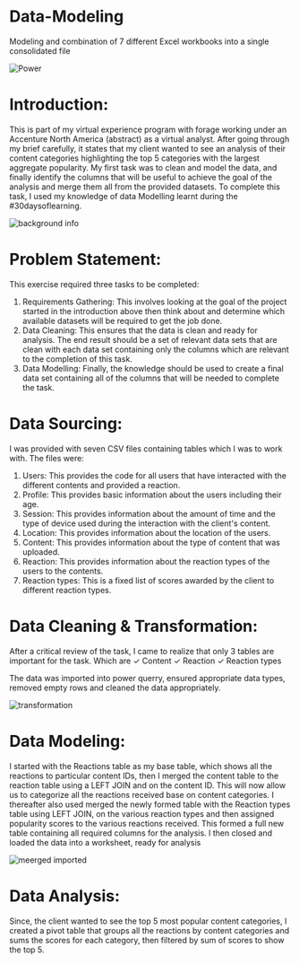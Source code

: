 # Data-Modeling
Modeling and combination of 7 different Excel workbooks into a single consolidated file

![Power](https://user-images.githubusercontent.com/88923136/180961605-525eaecc-dd4a-4d7d-862f-af99c7fadb4e.jpg)

# Introduction: 
This is part of my virtual experience program with forage working under an Accenture North America (abstract) as a virtual analyst. 
After going through my brief carefully, it states that my client wanted to see an analysis of their content categories highlighting the top 5 categories with the largest aggregate popularity.
My first task was to clean and model the data, and finally identify the columns that will be useful to achieve the goal of the analysis and merge them all from the provided datasets.
To complete this task, I used my knowledge of data Modelling learnt during the #30daysoflearning.

![background info](https://user-images.githubusercontent.com/88923136/180961545-76eedd8e-65e8-4e96-86cd-f4cad18b3ab0.png)

# Problem Statement: 
This exercise required three tasks to be completed:
1. Requirements Gathering: This involves looking at the goal of the project started in the introduction above then think about and determine which available datasets will be required to get the job done.
2. Data Cleaning: This ensures that the data is clean and ready for analysis. The end result should be a set of relevant data sets that are clean with each data set containing only the columns which are relevant to the completion of this task.
3. Data Modelling: Finally, the knowledge should be used to create a final data set containing all of the columns that will be needed to complete the task.

# Data Sourcing: 
I was provided with seven CSV files containing tables which I was to work with. The files were:
1. Users: This provides the code for all users that have interacted with the different contents and provided a reaction.
2. Profile: This provides basic information about the users including their age.
3. Session: This provides information about the amount of time and the type of device used during the interaction with the client's content.
4. Location: This provides information about the location of the users.
5. Content: This provides information about the type of content that was uploaded.
6. Reaction: This provides information about the reaction types of the users to the contents.
7. Reaction types: This is a fixed list of scores awarded by the client to different reaction types.

# Data Cleaning & Transformation:
After a critical review of the task, I came to realize that only 3 tables are important for the task. Which are
✓ Content
✓ Reaction
✓ Reaction types

The data was imported into power querry, ensured appropriate data types, removed empty rows and cleaned the data appropriately.

![transformation](https://user-images.githubusercontent.com/88923136/180962122-03c8c328-526b-4e4e-9f2c-77cdb3bdb54b.png)

# Data Modeling: 
I started with the Reactions table as my base table, which shows all the reactions to particular content IDs, then I merged the content table to the reaction table using a LEFT JOIN and on the content ID. This will now allow us to categorize all the reactions received base on content categories.
I thereafter also used merged the newly formed table with the Reaction types table using LEFT JOIN, on the various reaction types and then assigned popularity scores to the various reactions received.
This formed a full new table containing all required columns for the analysis. I then closed and loaded the data into a worksheet, ready for analysis

![meerged imported](https://user-images.githubusercontent.com/88923136/180962400-9565e225-a36d-4fd1-b316-b53b70a0452b.png)

# Data Analysis: 
Since, the client wanted to see the top 5 most popular content categories, I created a pivot table that groups all the reactions by content categories and sums the scores for each category, then filtered by sum of scores to show the top 5.

